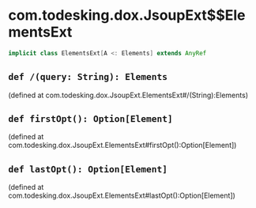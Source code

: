 # com.todesking.dox.JsoupExt$$ElementsExt


```scala
implicit class ElementsExt[A <: Elements] extends AnyRef
```


 `def /(query: String): Elements`
----------------------------------

(defined at com.todesking.dox.JsoupExt.ElementsExt#/(String):Elements)


 `def firstOpt(): Option[Element]`
-----------------------------------

(defined at com.todesking.dox.JsoupExt.ElementsExt#firstOpt():Option[Element])


 `def lastOpt(): Option[Element]`
----------------------------------

(defined at com.todesking.dox.JsoupExt.ElementsExt#lastOpt():Option[Element])


